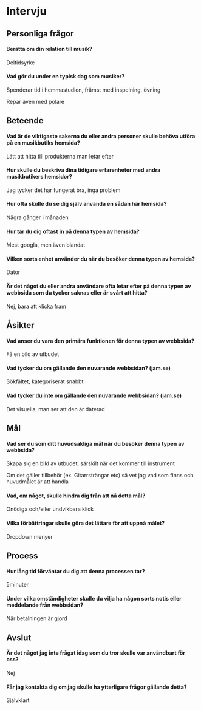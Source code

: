 
# Intervju


## Personliga frågor

#### Berätta om din relation till musik?  

Deltidsyrke

#### Vad gör du under en typisk dag som musiker?  

Spenderar tid i hemmastudion, främst med inspelning, övning  

Repar även med polare


## Beteende

#### Vad är de viktigaste sakerna du eller andra personer skulle behöva utföra på en musikbutiks hemsida?

Lätt att hitta till produkterna man letar efter

#### Hur skulle du beskriva dina tidigare erfarenheter med andra musikbutikers hemsidor?  

Jag tycker det har fungerat bra, inga problem

#### Hur ofta skulle du se dig själv använda en sådan här hemsida?  

Några gånger i månaden

#### Hur tar du dig oftast in på denna typen av hemsida?  

Mest googla, men även blandat

#### Vilken sorts enhet använder du när du besöker denna typen av hemsida?  

Dator

#### Är det något du eller andra användare ofta letar efter på denna typen av webbsida som du tycker saknas eller är svårt att hitta?  

Nej, bara att klicka fram 


## Åsikter

#### Vad anser du vara den primära funktionen för denna typen av webbsida?  

Få en bild av utbudet


#### Vad tycker du om gällande den nuvarande webbsidan? (jam.se)  

Sökfältet, kategoriserat snabbt

#### Vad tycker du inte om gällande den nuvarande webbsidan? (jam.se)  

Det visuella, man ser att den är daterad


## Mål

#### Vad ser du som ditt huvudsakliga mål när du besöker denna typen av webbsida?  

Skapa sig en bild av utbudet, särskilt när det kommer till instrument  
 
Om det gäller tillbehör (ex. Gitarrsträngar etc) så vet jag vad som finns och huvudmålet är att handla

#### Vad, om något, skulle hindra dig från att nå detta mål?  

Onödiga och/eller undvikbara klick

#### Vilka förbättringar skulle göra det lättare för att uppnå målet?  

Dropdown menyer



## Process

#### Hur lång tid förväntar du dig att denna processen tar?  

5minuter


#### Under vilka omständigheter skulle du vilja ha någon sorts notis eller meddelande från webbsidan?  

När betalningen är gjord


## Avslut

#### Är det något jag inte frågat idag som du tror skulle var användbart för oss?  

Nej


#### Får jag kontakta dig om jag skulle ha ytterligare frågor gällande detta?  

Självklart
